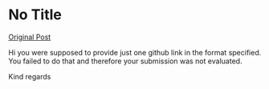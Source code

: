 # No Title

[Original Post](https://discourse.onlinedegree.iitm.ac.in/t/168916/19)

<p>Hi you were supposed to provide just one github link in the format specified. You failed to do that and therefore your submission was not evaluated.</p>
<p>Kind regards</p>